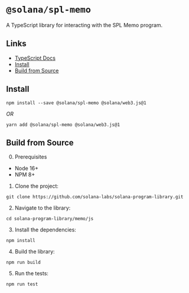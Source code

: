 # `@solana/spl-memo`

A TypeScript library for interacting with the SPL Memo program.

## Links

- [TypeScript Docs](https://solana-labs.github.io/solana-program-library/memo/js/)
- [Install](#install)
- [Build from Source](#build-from-source)

## Install

```shell
npm install --save @solana/spl-memo @solana/web3.js@1
```
_OR_
```shell
yarn add @solana/spl-memo @solana/web3.js@1
```

## Build from Source

0. Prerequisites

* Node 16+
* NPM 8+

1. Clone the project:
```shell
git clone https://github.com/solana-labs/solana-program-library.git
```

2. Navigate to the library:
```shell
cd solana-program-library/memo/js
```

3. Install the dependencies:
```shell
npm install
```

4. Build the library:
```shell
npm run build
```

5. Run the tests:
```shell
npm run test
```
